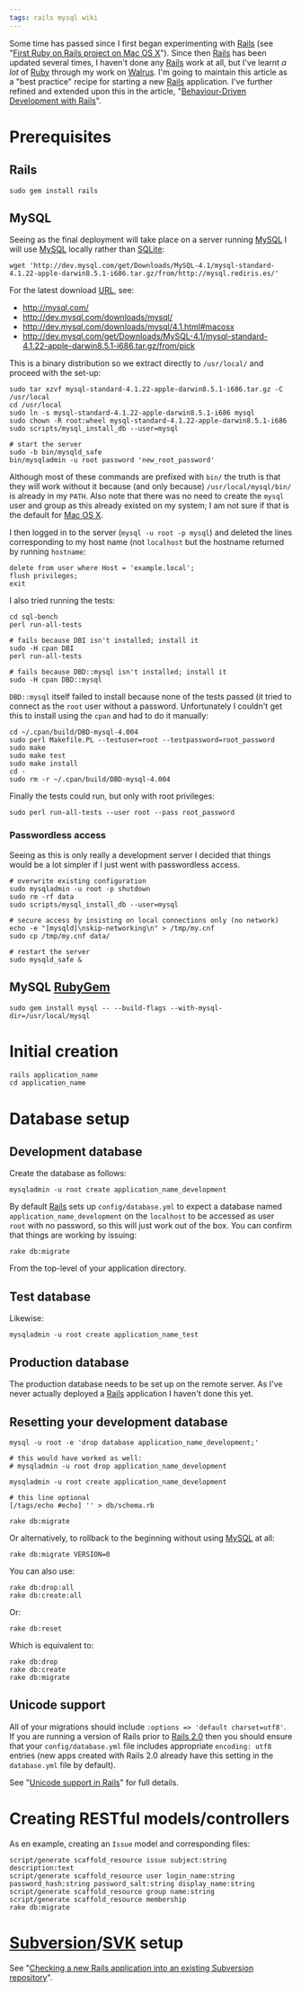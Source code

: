 ```yaml
---
tags: rails mysql wiki
---
```


Some time has passed since I first began experimenting with [Rails](/wiki/Rails) (see "[First Ruby on Rails project on Mac OS X](/wiki/First_Ruby_on_Rails_project_on_Mac_OS_X)"). Since then [Rails](/wiki/Rails) has been updated several times, I haven't done any [Rails](/wiki/Rails) work at all, but I've learnt _a lot_ of [Ruby](/wiki/Ruby) through my work on [Walrus](/wiki/Walrus). I'm going to maintain this article as a "best practice" recipe for starting a new [Rails](/wiki/Rails) application. I've further refined and extended upon this in the article, "[Behaviour-Driven Development with Rails](/wiki/Behaviour-Driven_Development_with_Rails)".

# Prerequisites

## Rails

    sudo gem install rails

## MySQL

Seeing as the final deployment will take place on a server running [MySQL](/wiki/MySQL) I will use [MySQL](/wiki/MySQL) locally rather than [SQLite](/wiki/SQLite):

    wget 'http://dev.mysql.com/get/Downloads/MySQL-4.1/mysql-standard-4.1.22-apple-darwin8.5.1-i686.tar.gz/from/http://mysql.rediris.es/'

For the latest download [URL](/wiki/URL), see:

-   <http://mysql.com/>
-   <http://dev.mysql.com/downloads/mysql/>
-   <http://dev.mysql.com/downloads/mysql/4.1.html#macosx>
-   <http://dev.mysql.com/get/Downloads/MySQL-4.1/mysql-standard-4.1.22-apple-darwin8.5.1-i686.tar.gz/from/pick>

This is a binary distribution so we extract directly to `/usr/local/` and proceed with the set-up:

    sudo tar xzvf mysql-standard-4.1.22-apple-darwin8.5.1-i686.tar.gz -C /usr/local
    cd /usr/local
    sudo ln -s mysql-standard-4.1.22-apple-darwin8.5.1-i686 mysql
    sudo chown -R root:wheel mysql-standard-4.1.22-apple-darwin8.5.1-i686
    sudo scripts/mysql_install_db --user=mysql

    # start the server
    sudo -b bin/mysqld_safe
    bin/mysqladmin -u root password 'new_root_password'

Although most of these commands are prefixed with `bin/` the truth is that they will work without it because (and only because) `/usr/local/mysql/bin/` is already in my `PATH`. Also note that there was no need to create the `mysql` user and group as this already existed on my system; I am not sure if that is the default for [Mac OS X](/wiki/Mac_OS_X).

I then logged in to the server (`mysql -u root -p mysql`) and deleted the lines corresponding to my host name (not `localhost` but the hostname returned by running `hostname`:

    delete from user where Host = 'example.local';
    flush privileges;
    exit

I also tried running the tests:

    cd sql-bench
    perl run-all-tests

    # fails because DBI isn't installed; install it
    sudo -H cpan DBI
    perl run-all-tests

    # fails because DBD::mysql isn't installed; install it
    sudo -H cpan DBD::mysql

`DBD::mysql` itself failed to install because none of the tests passed (it tried to connect as the `root` user without a password. Unfortunately I couldn't get this to install using the `cpan` and had to do it manually:

    cd ~/.cpan/build/DBD-mysql-4.004
    sudo perl Makefile.PL --testuser=root --testpassword=root_password
    sudo make
    sudo make test
    sudo make install
    cd -
    sudo rm -r ~/.cpan/build/DBD-mysql-4.004

Finally the tests could run, but only with root privileges:

    sudo perl run-all-tests --user root --pass root_password

### Passwordless access

Seeing as this is only really a development server I decided that things would be a lot simpler if I just went with passwordless access.

    # overwrite existing configuration
    sudo mysqladmin -u root -p shutdown
    sudo rm -rf data
    sudo scripts/mysql_install_db --user=mysql

    # secure access by insisting on local connections only (no network)
    echo -e "[mysqld]\nskip-networking\n" > /tmp/my.cnf
    sudo cp /tmp/my.cnf data/

    # restart the server
    sudo mysqld_safe &

## MySQL [RubyGem](/wiki/RubyGem)

    sudo gem install mysql -- --build-flags --with-mysql-dir=/usr/local/mysql

# Initial creation

    rails application_name
    cd application_name

# Database setup

## Development database

Create the database as follows:

    mysqladmin -u root create application_name_development

By default [Rails](/wiki/Rails) sets up `config/database.yml` to expect a database named `application_name_development` on the `localhost` to be accessed as user `root` with no password, so this will just work out of the box. You can confirm that things are working by issuing:

    rake db:migrate

From the top-level of your application directory.

## Test database

Likewise:

    mysqladmin -u root create application_name_test

## Production database

The production database needs to be set up on the remote server. As I've never actually deployed a [Rails](/wiki/Rails) application I haven't done this yet.

## Resetting your development database

    mysql -u root -e 'drop database application_name_development;'

    # this would have worked as well:
    # mysqladmin -u root drop application_name_development

    mysqladmin -u root create application_name_development

    # this line optional
    [/tags/echo #echo] '' > db/schema.rb

    rake db:migrate

Or alternatively, to rollback to the beginning without using [MySQL](/wiki/MySQL) at all:

    rake db:migrate VERSION=0

You can also use:

    rake db:drop:all
    rake db:create:all

Or:

    rake db:reset

Which is equivalent to:

    rake db:drop
    rake db:create
    rake db:migrate

## Unicode support

All of your migrations should include `:options => 'default charset=utf8'`. If you are running a version of Rails prior to [Rails 2.0](/wiki/Rails_2.0) then you should ensure that your `config/database.yml` file includes appropriate `encoding: utf8` entries (new apps created with Rails 2.0 already have this setting in the `database.yml` file by default).

See "[Unicode support in Rails](/wiki/Unicode_support_in_Rails)" for full details.

# Creating RESTful models/controllers

As en example, creating an `Issue` model and corresponding files:

    script/generate scaffold_resource issue subject:string description:text
    script/generate scaffold_resource user login_name:string password_hash:string password_salt:string display_name:string
    script/generate scaffold_resource group name:string
    script/generate scaffold_resource membership
    rake db:migrate

# [Subversion](/wiki/Subversion)/[SVK](/wiki/SVK) setup

See "[Checking a new Rails application into an existing Subversion repository](/wiki/Checking_a_new_Rails_application_into_an_existing_Subversion_repository)".
